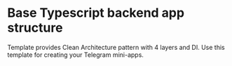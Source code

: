 # Base Typescript backend app structure
Template provides Clean Architecture pattern with 4 layers and DI.
Use this template for creating your Telegram mini-apps.